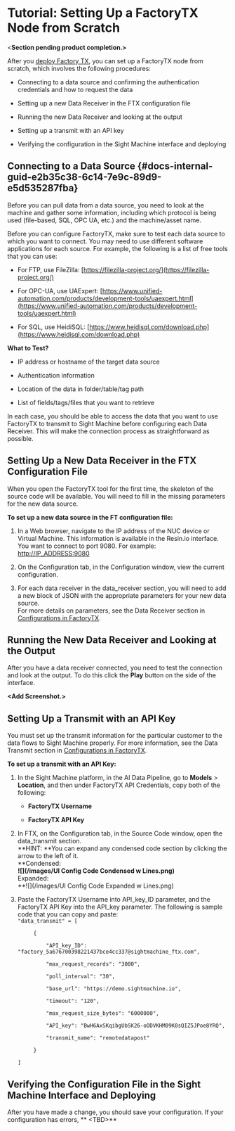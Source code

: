 # Tutorial: Setting Up a FactoryTX Node from Scratch

&lt;**Section pending product completion.&gt;**

After you [deploy Factory TX](/tutorial-deploying-factorytx.md), you can set up a FactoryTX node from scratch, which involves the following procedures:

* Connecting to a data source and confirming the authentication credentials and how to request the data

* Setting up a new Data Receiver in the FTX configuration file

* Running the new Data Receiver and looking at the output

* Setting up a transmit with an API key

* Verifying the configuration in the Sight Machine interface and deploying

## Connecting to a Data Source {#docs-internal-guid-e2b35c38-6c14-7e9c-89d9-e5d535287fba}

Before you can pull data from a data source, you need to look at the machine and gather some information, including which protocol is being used \(file-based, SQL, OPC UA, etc.\) and the machine/asset name.

Before you can configure FactoryTX, make sure to test each data source to which you want to connect. You may need to use different software applications for each source. For example, the following is a list of free tools that you can use:

* For FTP, use FileZilla: [https://filezilla-project.org/](https://filezilla-project.org/)

* For OPC-UA, use UAExpert: [https://www.unified-automation.com/products/development-tools/uaexpert.html](https://www.unified-automation.com/products/development-tools/uaexpert.html)

* For SQL, use HeidiSQL: [https://www.heidisql.com/download.php](https://www.heidisql.com/download.php)

**What to Test?**

* IP address or hostname of the target data source

* Authentication information

* Location of the data in folder/table/tag path

* List of fields/tags/files that you want to retrieve

In each case, you should be able to access the data that you want to use FactoryTX to transmit to Sight Machine before configuring each Data Receiver. This will make the connection process as straightforward as possible.

## Setting Up a New Data Receiver in the FTX Configuration File

When you open the FactoryTX tool for the first time, the skeleton of the source code will be available. You will need to fill in the missing parameters for the new data source.

**To set up a new data source in the FT configuration file:**

1. In a Web browser, navigate to the IP address of the NUC device or Virtual Machine. This information is available in the Resin.io interface. You want to connect to port 9080. For example: [http://IP\_ADDRESS:9080](http://IP_ADDRESS:9080)

2. On the Configuration tab, in the Configuration window, view the current configuration.

3. For each data receiver in the data\_receiver section, you will need to add a new block of JSON with the appropriate parameters for your new data source.  
   For more details on parameters, see the Data Receiver section in [Configurations in FactoryTX](/configurations-in-factorytx.md).

## Running the New Data Receiver and Looking at the Output

After you have a data receiver connected, you need to test the connection and look at the output. To do this click the **Play** button on the side of the interface.

**&lt;Add Screenshot.&gt;**

## Setting Up a Transmit with an API Key

You must set up the transmit information for the particular customer to the data flows to Sight Machine properly. For more information, see the Data Transmit section in [Configurations in FactoryTX](/configurations-in-factorytx.md).

**To set up a transmit with an API Key:**

1. In the Sight Machine platform, in the AI Data Pipeline, go to **Models** &gt; **Location**, and then under FactoryTX API Credentials, copy both of the following:

   * **FactoryTX Username**

   * **FactoryTX API Key**

2. In FTX, on the Configuration tab, in the Source Code window, open the data\_transmit section.  
   **HINT: **You can expand any condensed code section by clicking the arrow to the left of it.  
   **Condensed:      
   **![](/images/UI Config Code Condensed w Lines.png)**  
   Expanded:      
   **![](/images/UI Config Code Expanded w Lines.png)

3. Paste the FactoryTX Username into API\_key\_ID parameter, and the FactoryTX API Key into the API\_key parameter. The following is sample code that you can copy and paste:  
   `"data_transmit" = [`

     `     {`

     `         "API_key_ID": "factory_5a676700398221437bce4cc337@sightmachine_ftx.com",`

     `         "max_request_records": "3000",`

     `         "poll_interval": "30",`

     `         "base_url": "https://demo.sightmachine.io",`

     `         "timeout": "120",`

     `         "max_request_size_bytes": "6000000",`

     `         "API_key": "BwH6AxSKqibgUbSK26-oODVKHM09K0sQIZ5JPoe8YRQ",`

     `         "transmit_name": "remotedatapost"`

   `     }`

   `]`

## Verifying the Configuration File in the Sight Machine Interface and Deploying

After you have made a change, you should save your configuration. If your configuration has errors, ** &lt;TBD&gt;**

